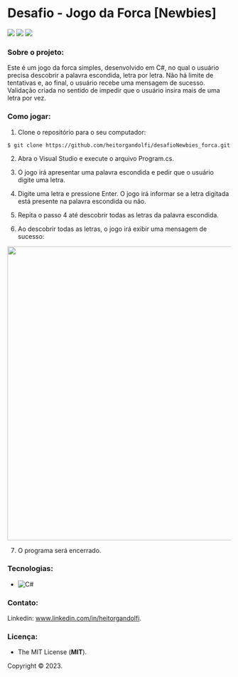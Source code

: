 # Desafio - Jogo da Forca [Newbies]

<img src="http://img.shields.io/static/v1?label=STATUS&message=FINALIZADO&color=success&style=for-the-badge"/> <img src="http://img.shields.io/static/v1?label=release%20date&message=march%202023&color=green&style=for-the-badge"/> <img src="http://img.shields.io/static/v1?label=license&message=MIT&color=informational&style=for-the-badge"/>

### **Sobre o projeto:**

Este é um jogo da forca simples, desenvolvido em C#, no qual o usuário precisa descobrir a palavra escondida, letra por letra. Não há limite de tentativas e, ao final, o usuário recebe uma mensagem de sucesso. Validação criada no sentido de impedir que o usuário insira mais de uma letra por vez.

### **Como jogar:**

1. Clone o repositório para o seu computador:

`$ git clone https://github.com/heitorgandolfi/desafioNewbies_forca.git`

2. Abra o Visual Studio e execute o arquivo Program.cs.

3. O jogo irá apresentar uma palavra escondida e pedir que o usuário digite uma letra.

4. Digite uma letra e pressione Enter. O jogo irá informar se a letra digitada está presente na palavra escondida ou não.

5. Repita o passo 4 até descobrir todas as letras da palavra escondida.

6. Ao descobrir todas as letras, o jogo irá exibir uma mensagem de sucesso:

<div align="center">
<img src="https://user-images.githubusercontent.com/113437603/227273483-72368983-32a9-4a65-91fb-ffa49e9399d1.png" width="660px">
</div>

7. O programa será encerrado.

### **Tecnologias:**

- ![C#](https://img.shields.io/badge/c%23-%23239120.svg?style=for-the-badge&logo=c-sharp&logoColor=white)


### **Contato:**

Linkedin: www.linkedin.com/in/heitorgandolfi.


### **Licença:**

- The MIT License (**MIT**).

Copyright ©️ 2023.
